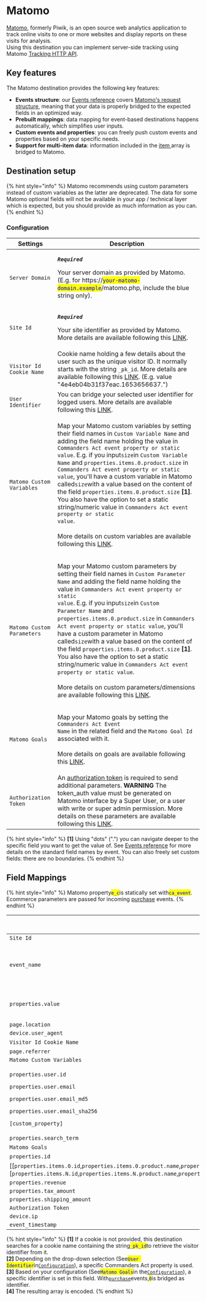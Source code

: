 # Matomo

[Matomo](https://matomo.org/), formerly Piwik, is an open source web analytics application to track online visits to one or more websites and display reports on these visits for analysis.\
Using this destination you can implement server-side tracking using Matomo [Tracking HTTP API](https://developer.matomo.org/api-reference/tracking-api).

## Key features

The Matomo destination provides the following key features:

* **Events structure**: our [Events reference](https://community.commandersact.com/platform-x/developers/tracking/events-reference) covers [Matomo's request structure](https://developer.matomo.org/api-reference/tracking-api), meaning that your data is properly bridged to the expected fields in an optimized way.
* **Prebuilt mappings**: data mapping for event-based destinations happens automatically, which simplifies user inputs.
* **Custom events and properties**: you can freely push custom events and properties based on your specific needs.
* **Support for multi-item data**: information included in the [item ](https://community.commandersact.com/platform-x/developers/tracking/events-reference#item)array is bridged to Matomo.

## Destination setup

{% hint style="info" %}
Matomo recommends using custom parameters instead of custom variables as the latter are deprecated. The data for some Matomo optional fields will not be available in your app / technical layer which is expected, but you should provide as much information as you can.
{% endhint %}

### Configuration

| Settings                   | Description                                                                                                                                                                                                                                                                                                                                                                                                                                                                                                                                                                                                                                                                                                                                                                                                                                                                                                      |
| -------------------------- | ---------------------------------------------------------------------------------------------------------------------------------------------------------------------------------------------------------------------------------------------------------------------------------------------------------------------------------------------------------------------------------------------------------------------------------------------------------------------------------------------------------------------------------------------------------------------------------------------------------------------------------------------------------------------------------------------------------------------------------------------------------------------------------------------------------------------------------------------------------------------------------------------------------------- |
| `Server Domain`            | <p><em><strong><code>Required</code></strong></em></p><p>Your server domain as provided by Matomo. (E.g. for https://<mark style="color:blue;"><code>your-matomo-domain.example</code></mark>/matomo.php, include the blue string only).</p>                                                                                                                                                                                                                                                                                                                                                                                                                                                                                                                                                                                                                                                                     |
| `Site Id`                  | <p><em><strong><code>Required</code></strong></em></p><p>Your site identifier as provided by Matomo. More details are available following this <a href="https://matomo.org/faq/general/faq_19212/">LINK</a>.</p>                                                                                                                                                                                                                                                                                                                                                                                                                                                                                                                                                                                                                                                                                                 |
| `Visitor Id Cookie Name`   | Cookie name holding a few details about the user such as the unique visitor ID. It normally starts with the string `_pk_id`. More details are available following this [LINK](https://matomo.org/faq/general/faq\_146/). (E.g. value "4e4eb04b31f37eac.1653656637.")                                                                                                                                                                                                                                                                                                                                                                                                                                                                                                                                                                                                                                             |
| `User Identifier`          | You can bridge your selected user identifier for logged users. More details are available following this [LINK](https://matomo.org/guide/reports/user-ids/).                                                                                                                                                                                                                                                                                                                                                                                                                                                                                                                                                                                                                                                                                                                                                     |
| `Matomo Custom Variables`  | <p>Map your Matomo custom variables by setting their field names in <code>Custom Variable Name</code> and adding the field name holding the value <strong></strong> in <code>Commanders Act event property or static value</code>. E.g. if you input<code>size</code>in <code>Custom Variable Name</code> and <code>properties.items.0.product.size</code> in <code>Commanders Act event property or static value</code>, you'll have a custom variable in Matomo called<code>size</code>with a value based on the content of the field <code>properties.items.0.product.size</code> <strong>[1]</strong>. You also have the option to set a static string/numeric value in <code>Commanders Act event property or static value</code>.<br><br>More details on custom variables are available following this <a href="https://matomo.org/faq/how-to/guide-to-using-custom-variables-deprecated/">LINK</a>.</p>   |
| `Matomo Custom Parameters` | <p>Map your Matomo custom parameters by setting their field names in <code>Custom Parameter Name</code> and adding the field name holding the value <strong></strong> in <code>Commanders Act event property or static value</code>. E.g. if you input<code>size</code>in <code>Custom Parameter Name</code> and <code>properties.items.0.product.size</code> in <code>Commanders Act event property or static value</code>, you'll have a custom parameter in Matomo called<code>size</code>with a value based on the content of the field <code>properties.items.0.product.size</code> <strong>[1]</strong>. You also have the option to set a static string/numeric value in <code>Commanders Act event property or static value</code>.<br><br>More details on custom parameters/dimensions are available following this <a href="https://matomo.org/guide/reporting-tools/custom-dimensions/">LINK</a>.</p> |
| `Matomo Goals`             | <p>Map your Matomo goals by setting the <code>Commanders Act Event Name</code> in the related field and the <code>Matomo Goal Id</code> associated with it.<br><br>More details on goals are available following this <a href="https://matomo.org/guide/reports/goals-and-conversions/">LINK</a>.</p>                                                                                                                                                                                                                                                                                                                                                                                                                                                                                                                                                                                                            |
| `Authorization Token`      | An [authorization token](https://matomo.org/faq/general/faq\_114/) is required to send additional parameters. **WARNING** The token_auth value must be generated on Matomo interface by a Super User, or a user with write or super admin permission. More details on these parameters are available following this [LINK](https://developer.matomo.org/api-reference/tracking-api#other-parameters-require-authentication-via-token\_auth).                                                                                                                                                                                                                                                                                                                                                                                                                                                                                                                                                                                                             |

{% hint style="info" %}
**\[1]** Using "dots" (".") you can navigate deeper to the specific field you want to get the value of. See [Events reference](https://community.commandersact.com/platform-x/developers/tracking/events-reference) for more details on the standard field names by event. You can also freely set custom fields: there are no boundaries.
{% endhint %}

## Field Mappings

{% hint style="info" %}
Matomo property<mark style="color:blue;">`e_c`</mark>is statically set with<mark style="color:blue;">`ca_event`</mark>.\
Ecommerce parameters are passed for incoming [purchase](https://community.commandersact.com/platform-x/developers/tracking/events-reference#purchase) events.&#x20;
{% endhint %}

| Commanders Act Properties                                                                                                                                                                                                                                                                                                                            | Matomo Properties                                                             |
| ---------------------------------------------------------------------------------------------------------------------------------------------------------------------------------------------------------------------------------------------------------------------------------------------------------------------------------------------------- | ----------------------------------------------------------------------------- |
| `Site Id`                                                                                                                                                                                                                                                                                                                                            | `idsite`                                                                      |
| `event_name`                                                                                                                                                                                                                                                                                                                                         | <p><code>action_name</code></p><p><code>e_a</code></p><p><code>e_n</code></p> |
| `properties.value`                                                                                                                                                                                                                                                                                                                                   | <p><code>e_v</code></p><p><code>revenue</code></p>                            |
| `page.location`                                                                                                                                                                                                                                                                                                                                      | `url`                                                                         |
| `device.user_agent`                                                                                                                                                                                                                                                                                                                                  | `ua`                                                                          |
| `Visitor Id Cookie Name`                                                                                                                                                                                                                                                                                                                             | `_id` **\[1]**                                                                |
| `page.referrer`                                                                                                                                                                                                                                                                                                                                      | `urlref`                                                                      |
| `Matomo Custom Variables`                                                                                                                                                                                                                                                                                                                            | `_cvars`                                                                      |
| <p><code>properties.user.id</code></p><p><code>properties.user.email</code></p><p><code>properties.user.email_md5</code></p><p><code>properties.user.email_sha256</code></p><p><code>[custom_property]</code></p>                                                                                                                                    | `uid` **\[2]**                                                                |
| `properties.search_term`                                                                                                                                                                                                                                                                                                                             | `search`                                                                      |
| `Matomo Goals`                                                                                                                                                                                                                                                                                                                                       | `idgoal` **\[3]**                                                             |
| `properties.id`                                                                                                                                                                                                                                                                                                                                      | `ec_id`                                                                       |
| \[\[`properties.items.0.id`,`properties.items.0.product.name`,`properties.items.0.product.category_1`,`properties.items.0.product.price`,`properties.items.0.quantity`],`...`,\[`properties.items.N.id`,`properties.items.N.product.name`,`properties.items.N.product.category_1`,`properties.items.N.product.price`,`properties.items.N.quantity`]] | `ec_items` **\[4]**                                                           |
| `properties.revenue`                                                                                                                                                                                                                                                                                                                                 | `ec_st`                                                                       |
| `properties.tax_amount`                                                                                                                                                                                                                                                                                                                              | `ec_tx`                                                                       |
| `properties.shipping_amount`                                                                                                                                                                                                                                                                                                                         | `ec_sh`                                                                       |
| `Authorization Token`                                                                                                                                                                                                                                                                                                                                | `token_auth`                                                                  |
| `device.ip`                                                                                                                                                                                                                                                                                                                                          | `cip`                                                                         |
| `event_timestamp`                                                                                                                                                                                                                                                                                                                                    | `cdt`                                                                         |

{% hint style="info" %}
**\[1]** If a cookie is not provided, this destination searches for a cookie name containing the string<mark style="color:blue;">`_pk_id`</mark>to retrieve the visitor identifier from it.\
**\[2]** Depending on the drop-down selection (See<mark style="color:blue;">`User Identifier`</mark>in[`Configuration`](matomo.md#configuration)), a specific Commanders Act property is used.\
**\[3]** Based on your configuration (See<mark style="color:blue;">`Matomo Goals`</mark>in the[`Configuration`](matomo.md#configuration)), a specific identifier is set in this field. With[`purchase`](https://community.commandersact.com/platform-x/developers/tracking/events-reference#purchase)events,<mark style="color:blue;">`0`</mark>is bridged as identifier. \
**\[4]** The resulting array is encoded.&#x20;
{% endhint %}
